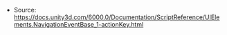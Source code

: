 * Source: https://docs.unity3d.com/6000.0/Documentation/ScriptReference/UIElements.NavigationEventBase_1-actionKey.html


